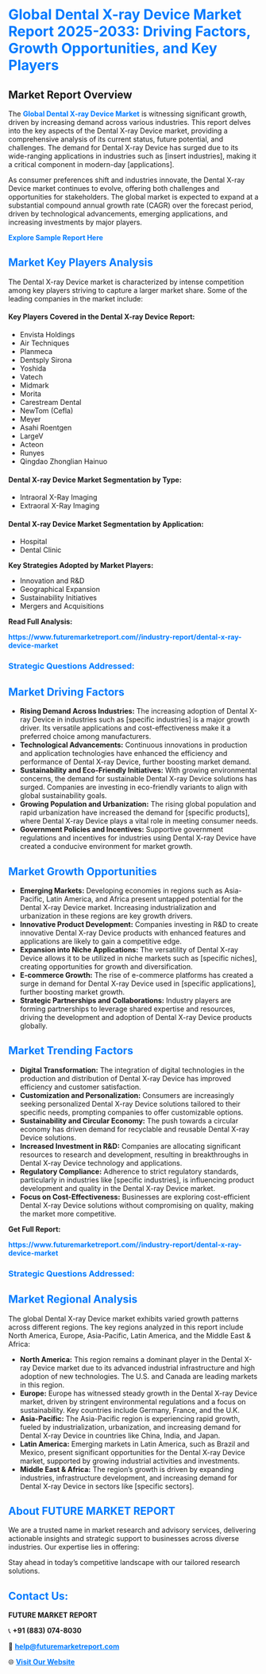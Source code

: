 <h1 style="color: #007BFF;">Global Dental X-ray Device Market Report 2025-2033: Driving Factors, Growth Opportunities, and Key Players</h1>

<section id="overview">
<h2>Market Report Overview</h2>
<p>The <a href="https://www.futuremarketreport.com//industry-report/dental-x-ray-device-market" style="color: #007BFF; text-decoration: none;"><strong>Global Dental X-ray Device Market</strong></a> is witnessing significant growth, driven by increasing demand across various industries. This report delves into the key aspects of the Dental X-ray Device market, providing a comprehensive analysis of its current status, future potential, and challenges. The demand for Dental X-ray Device has surged due to its wide-ranging applications in industries such as [insert industries], making it a critical component in modern-day [applications].</p>
<p>As consumer preferences shift and industries innovate, the Dental X-ray Device market continues to evolve, offering both challenges and opportunities for stakeholders. The global market is expected to expand at a substantial compound annual growth rate (CAGR) over the forecast period, driven by technological advancements, emerging applications, and increasing investments by major players.</p>
</section>

<section id="overview">
<p><a href="https://www.futuremarketreport.com//request-sample/reportId=78007" style="color: #007BFF; text-decoration: none;"><strong>Explore Sample Report Here</strong></a></p>
</section>

<section id="key-players">
<h2 style="color: #007BFF;">Market Key Players Analysis</h2>
<p>The Dental X-ray Device market is characterized by intense competition among key players striving to capture a larger market share. Some of the leading companies in the market include:</p>
<h4>Key Players Covered in the Dental X-ray Device Report:</h4>
<ul><li>Envista Holdings</li><li>Air Techniques</li><li>Planmeca</li><li>Dentsply Sirona</li><li>Yoshida</li><li>Vatech</li><li>Midmark</li><li>Morita</li><li>Carestream Dental</li><li>NewTom (Cefla)</li><li>Meyer</li><li>Asahi Roentgen</li><li>LargeV</li><li>Acteon</li><li>Runyes</li><li>Qingdao Zhonglian Hainuo</li></ul>
<h4>Dental X-ray Device Market Segmentation by Type:</h4>
<ul><li>Intraoral X-Ray Imaging</li><li>Extraoral X-Ray Imaging</li></ul>

<h4>Dental X-ray Device Market Segmentation by Application:</h4>
<ul><li>Hospital</li><li>Dental Clinic</li></ul>
<p><strong>Key Strategies Adopted by Market Players:</strong></p>
<ul>
<li>Innovation and R&D</li>
<li>Geographical Expansion</li>
<li>Sustainability Initiatives</li>
<li>Mergers and Acquisitions</li>
</ul>
</section>

<section>
<p><strong>Read Full Analysis: </strong></p><a href="https://www.futuremarketreport.com//industry-report/dental-x-ray-device-market" style="color: #007BFF; text-decoration: none;"><strong>https://www.futuremarketreport.com//industry-report/dental-x-ray-device-market</strong></a>
<h3 style="color: #007BFF;">Strategic Questions Addressed:</h3>
</section>

<section id="driving-factors">
<h2 style="color: #007BFF;">Market Driving Factors</h2>
<ul>
<li><strong>Rising Demand Across Industries:</strong> The increasing adoption of Dental X-ray Device in industries such as [specific industries] is a major growth driver. Its versatile applications and cost-effectiveness make it a preferred choice among manufacturers.</li>
<li><strong>Technological Advancements:</strong> Continuous innovations in production and application technologies have enhanced the efficiency and performance of Dental X-ray Device, further boosting market demand.</li>
<li><strong>Sustainability and Eco-Friendly Initiatives:</strong> With growing environmental concerns, the demand for sustainable Dental X-ray Device solutions has surged. Companies are investing in eco-friendly variants to align with global sustainability goals.</li>
<li><strong>Growing Population and Urbanization:</strong> The rising global population and rapid urbanization have increased the demand for [specific products], where Dental X-ray Device plays a vital role in meeting consumer needs.</li>
<li><strong>Government Policies and Incentives:</strong> Supportive government regulations and incentives for industries using Dental X-ray Device have created a conducive environment for market growth.</li>
</ul>
</section>

<section id="growth-opportunities">
<h2 style="color: #007BFF;">Market Growth Opportunities</h2>
<ul>
<li><strong>Emerging Markets:</strong> Developing economies in regions such as Asia-Pacific, Latin America, and Africa present untapped potential for the Dental X-ray Device market. Increasing industrialization and urbanization in these regions are key growth drivers.</li>
<li><strong>Innovative Product Development:</strong> Companies investing in R&D to create innovative Dental X-ray Device products with enhanced features and applications are likely to gain a competitive edge.</li>
<li><strong>Expansion into Niche Applications:</strong> The versatility of Dental X-ray Device allows it to be utilized in niche markets such as [specific niches], creating opportunities for growth and diversification.</li>
<li><strong>E-commerce Growth:</strong> The rise of e-commerce platforms has created a surge in demand for Dental X-ray Device used in [specific applications], further boosting market growth.</li>
<li><strong>Strategic Partnerships and Collaborations:</strong> Industry players are forming partnerships to leverage shared expertise and resources, driving the development and adoption of Dental X-ray Device products globally.</li>
</ul>
</section>

<section id="trending-factors">
<h2 style="color: #007BFF;">Market Trending Factors</h2>
<ul>
<li><strong>Digital Transformation:</strong> The integration of digital technologies in the production and distribution of Dental X-ray Device has improved efficiency and customer satisfaction.</li>
<li><strong>Customization and Personalization:</strong> Consumers are increasingly seeking personalized Dental X-ray Device solutions tailored to their specific needs, prompting companies to offer customizable options.</li>
<li><strong>Sustainability and Circular Economy:</strong> The push towards a circular economy has driven demand for recyclable and reusable Dental X-ray Device solutions.</li>
<li><strong>Increased Investment in R&D:</strong> Companies are allocating significant resources to research and development, resulting in breakthroughs in Dental X-ray Device technology and applications.</li>
<li><strong>Regulatory Compliance:</strong> Adherence to strict regulatory standards, particularly in industries like [specific industries], is influencing product development and quality in the Dental X-ray Device market.</li>
<li><strong>Focus on Cost-Effectiveness:</strong> Businesses are exploring cost-efficient Dental X-ray Device solutions without compromising on quality, making the market more competitive.</li>
</ul>
</section>

<section>
<p><strong>Get Full Report: </strong></p><a href="https://www.futuremarketreport.com//industry-report/dental-x-ray-device-market" style="color: #007BFF; text-decoration: none;"><strong>https://www.futuremarketreport.com//industry-report/dental-x-ray-device-market</strong></a>
<h3 style="color: #007BFF;">Strategic Questions Addressed:</h3>
</section>


<section id="regional-analysis">
<h2 style="color: #007BFF;">Market Regional Analysis</h2>
<p>The global Dental X-ray Device market exhibits varied growth patterns across different regions. The key regions analyzed in this report include North America, Europe, Asia-Pacific, Latin America, and the Middle East & Africa:</p>
<ul>
<li><strong>North America:</strong> This region remains a dominant player in the Dental X-ray Device market due to its advanced industrial infrastructure and high adoption of new technologies. The U.S. and Canada are leading markets in this region.</li>
<li><strong>Europe:</strong> Europe has witnessed steady growth in the Dental X-ray Device market, driven by stringent environmental regulations and a focus on sustainability. Key countries include Germany, France, and the U.K.</li>
<li><strong>Asia-Pacific:</strong> The Asia-Pacific region is experiencing rapid growth, fueled by industrialization, urbanization, and increasing demand for Dental X-ray Device in countries like China, India, and Japan.</li>
<li><strong>Latin America:</strong> Emerging markets in Latin America, such as Brazil and Mexico, present significant opportunities for the Dental X-ray Device market, supported by growing industrial activities and investments.</li>
<li><strong>Middle East & Africa:</strong> The region’s growth is driven by expanding industries, infrastructure development, and increasing demand for Dental X-ray Device in sectors like [specific sectors].</li>
</ul>
</section>

<footer>
<h2 style="color: #007BFF;">About FUTURE MARKET REPORT</h2>
<p>We are a trusted name in market research and advisory services, delivering actionable insights and strategic support to businesses across diverse industries. Our expertise lies in offering:</p>

<p>Stay ahead in today’s competitive landscape with our tailored research solutions.</p>

<h2 style="color: #007BFF;">Contact Us:</h2>
<p><strong>FUTURE MARKET REPORT</strong></p>
<p>📞 <strong>+91 (883) 074-8030</strong></p>
<p>📧 <strong><a href="mailto:help@futuremarketreport.com" style="color: #007BFF;">help@futuremarketreport.com</a></strong></p>
<p>🌐 <strong><a href="https://www.futuremarketreport.com/" style="color: #007BFF;">Visit Our Website</a></strong></p>
</footer>